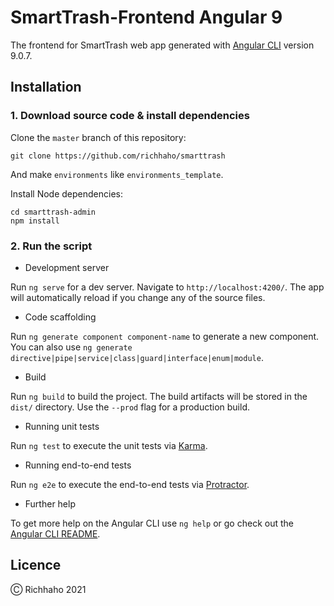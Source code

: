 # SmartTrash-Frontend Angular 9

The frontend for SmartTrash web app generated with [Angular CLI](https://github.com/angular/angular-cli) version 9.0.7.


## Installation

### 1. Download source code & install dependencies

Clone the `master` branch of this repository:

```
git clone https://github.com/richhaho/smarttrash
```

And make `environments` like `environments_template`.

Install Node dependencies:

```
cd smarttrash-admin
npm install
```

### 2. Run the script

* Development server

Run `ng serve` for a dev server. Navigate to `http://localhost:4200/`. The app will automatically reload if you change any of the source files.

* Code scaffolding

Run `ng generate component component-name` to generate a new component. You can also use `ng generate directive|pipe|service|class|guard|interface|enum|module`.

* Build

Run `ng build` to build the project. The build artifacts will be stored in the `dist/` directory. Use the `--prod` flag for a production build.

* Running unit tests

Run `ng test` to execute the unit tests via [Karma](https://karma-runner.github.io).

* Running end-to-end tests

Run `ng e2e` to execute the end-to-end tests via [Protractor](http://www.protractortest.org/).

* Further help

To get more help on the Angular CLI use `ng help` or go check out the [Angular CLI README](https://github.com/angular/angular-cli/blob/master/README.md).


## Licence

&#9400; Richhaho 2021
